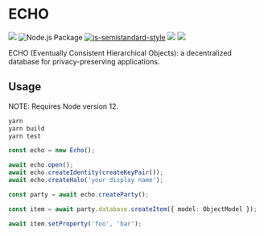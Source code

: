 # ECHO

![](https://img.shields.io/github/license/@dxos/echo)
![Node.js Package](https://github.com/dxos/echo/workflows/Node.js%20Package/badge.svg?branch=master)
[![js-semistandard-style](https://img.shields.io/badge/code%20style-semistandard-brightgreen.svg?style=flat-square)](https://github.com/standard/semistandard)
![](https://img.shields.io/badge/npm-%3E%3D3.0.0-orange.svg?style=flat-square)
![](https://img.shields.io/badge/Node.js-%3E%3D8.0.0-orange.svg?style=flat-square)

ECHO (Eventually Consistent Hierarchical Objects): a decentralized database for privacy-preserving applications.


## Usage

NOTE: Requires Node version 12.

```bash
yarn
yarn build
yarn test
```

```typescript
const echo = new Echo();

await echo.open();
await echo.createIdentity(createKeyPair());
await echo.createHalo('your display name');

const party = await echo.createParty();

const item = await party.database.createItem({ model: ObjectModel });

await item.setProperty('foo', 'bar');
```
